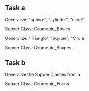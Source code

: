 ## Task a

Generalize: "sphere", "cylinder", "cube"

Supper Class: Geometric_Bodies

Generalize: "Triangle", "Square", "Circle

Supper Class: Geometric_Shapes

## Task b

Generalize the Supper Classes from a

Supper Class: Geometric_Forms